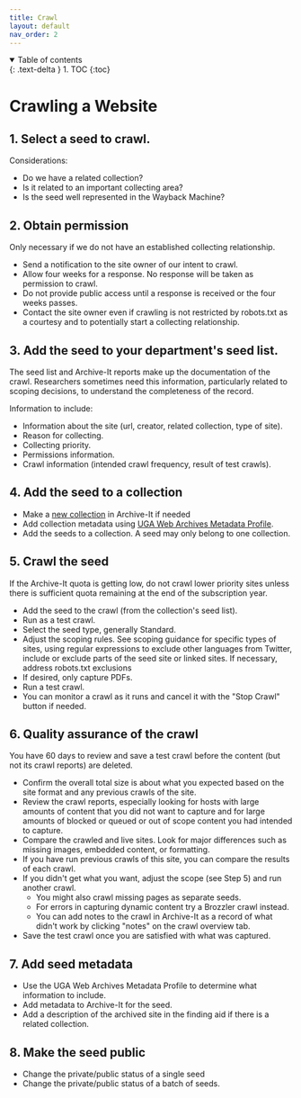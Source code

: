 ```yaml
---
title: Crawl
layout: default
nav_order: 2
---
```

<details open markdown="block">
  <summary>
    Table of contents
  </summary>
  {: .text-delta }
1. TOC
{:toc}
</details>

# Crawling a Website

## 1. Select a seed to crawl. 
Considerations:
* Do we have a related collection?
* Is it related to an important collecting area?
* Is the seed well represented in the Wayback Machine?

## 2. Obtain permission
Only necessary if we do not have an established collecting relationship.

* Send a notification to the site owner of our intent to crawl.
* Allow four weeks for a response. No response will be taken as permission to crawl.
* Do not provide public access until a response is received or the four weeks passes.
* Contact the site owner even if crawling is not restricted by robots.txt as a courtesy and to potentially start a collecting relationship.

## 3. Add the seed to your department's seed list. 
The seed list and Archive-It reports make up the documentation of the crawl. Researchers sometimes need this information, particularly related to scoping decisions, to understand the completeness of the record.

Information to include:
* Information about the site (url, creator, related collection, type of site).
* Reason for collecting.
* Collecting priority. 
* Permissions information.
* Crawl information (intended crawl frequency, result of test crawls).

## 4. Add the seed to a collection
* Make a [new collection](https://support.archive-it.org/hc/en-us/articles/207999936-Create-and-manage-a-collection) in Archive-It if needed 
* Add collection metadata using [UGA Web Archives Metadata Profile](https://github.com/uga-libraries/web-archiving/blob/master/metadata_profile.md).
* Add the seeds to a collection. A seed may only belong to one collection.

## 5. Crawl the seed
If the Archive-It quota is getting low, do not crawl lower priority sites unless there is sufficient quota remaining at the end of the subscription year.

* Add the seed to the crawl (from the collection's seed list).
* Run as a test crawl.
* Select the seed type, generally Standard.
* Adjust the scoping rules. See scoping guidance for specific types of sites, using regular expressions to exclude other languages from Twitter, include or exclude parts of the seed site or linked sites. If necessary, address robots.txt exclusions
* If desired, only capture PDFs.
* Run a test crawl.
* You can monitor a crawl as it runs and cancel it with the "Stop Crawl" button if needed.

## 6. Quality assurance of the crawl
You have 60 days to review and save a test crawl before the content (but not its crawl reports) are deleted.
* Confirm the overall total size is about what you expected based on the site format and any previous crawls of the site.
* Review the crawl reports, especially looking for hosts with large amounts of content that you did not want to capture and for large amounts of blocked or queued or out of scope content you had intended to capture.
* Compare the crawled and live sites. Look for major differences such as missing images, embedded content, or formatting.
* If you have run previous crawls of this site, you can compare the results of each crawl.
* If you didn't get what you want, adjust the scope (see Step 5) and run another crawl.
  * You might also crawl missing pages as separate seeds.
  * For errors in capturing dynamic content try a Brozzler crawl instead.
  * You can add notes to the crawl in Archive-It as a record of what didn't work by clicking "notes" on the crawl overview tab.
* Save the test crawl once you are satisfied with what was captured.

## 7. Add seed metadata
* Use the UGA Web Archives Metadata Profile to determine what information to include.
* Add metadata to Archive-It for the seed.
* Add a description of the archived site in the finding aid if there is a related collection.

## 8. Make the seed public
* Change the private/public status of a single seed
* Change the private/public status of a batch of seeds.
